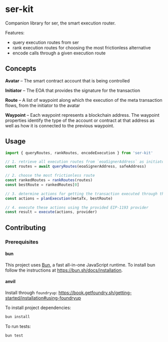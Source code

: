 # ser-kit

Companion library for ser, the smart execution router.

Features:

- query execution routes from ser
- rank execution routes for choosing the most frictionless alternative
- encode calls through a given execution route

## Concepts

**Avatar** – The smart contract account that is being controlled

**Initiator** – The EOA that provides the signature for the transaction

**Route** – A list of waypoint along which the execution of the meta transaction flows, from the initiator to the avatar

**Waypoint** – Each waypoint represents a blockchain address. The waypoint properties identify the type of the account or contract at that address as well as how it is connected to the previous waypoint.

## Usage

```ts
import { queryRoutes, rankRoutes, encodeExecution } from 'ser-kit'

// 1. retrieve all execution routes from `eoaSignerAddress` as initiator, controlling `safeAddress` as avatar
const routes = await queryRoutes(eoaSignerAddress, safeAddress)

// 2. choose the most frictionless route
const rankedRoutes = rankRoutes(routes)
const bestRoute = rankedRoutes[0]

// 3. determine actions for getting the transaction executed through that route
const actions = planExecution(metaTx, bestRoute)

// 4. execute these actions using the provided EIP-1193 provider
const result = execute(actions, provider)
```

## Contributing

### Prerequisites

#### bun

This project uses [Bun](https://bun.sh), a fast all-in-one JavaScript runtime.
To install bun follow the instructions at https://bun.sh/docs/installation.

#### anvil

Install through `foundryup`: https://book.getfoundry.sh/getting-started/installation#using-foundryup

To install project dependencies:

```bash
bun install
```

To run tests:

```bash
bun test
```
